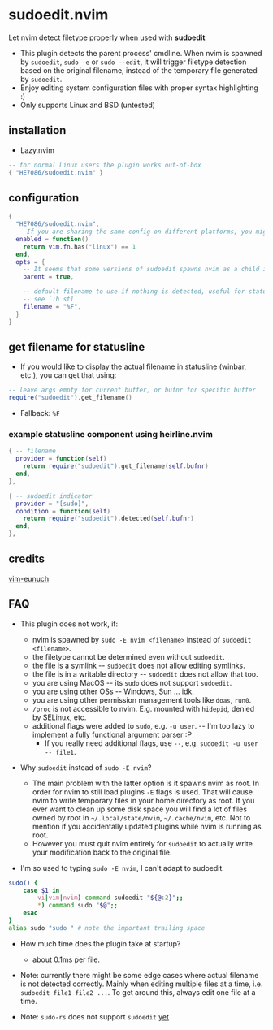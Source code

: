 # sudoedit.nvim
Let nvim detect filetype properly when used with **sudoedit**

* This plugin detects the parent process' cmdline. When nvim is spawned by `sudoedit`, `sudo -e` or `sudo --edit`, it will trigger filetype detection based on the original filename, instead of the temporary file generated by `sudoedit`.
* Enjoy editing system configuration files with proper syntax highlighting :)
* Only supports Linux and BSD (untested)

## installation
* Lazy.nvim
```lua
-- for normal Linux users the plugin works out-of-box
{ "HE7086/sudoedit.nvim" }
```

## configuration
```lua
{
  "HE7086/sudoedit.nvim",
  -- If you are sharing the same config on different platforms, you might want to disable the plugin for unsupported systems.
  enabled = function()
    return vim.fn.has("linux") == 1
  end,
  opts = {
    -- It seems that some versions of sudoedit spawns nvim as a child instead of a "grandchild" as on my machine. If this is the case for you, enable `parent = true`.
    parent = true,

    -- default filename to use if nothing is detected, useful for statusline
    -- see `:h stl`
    filename = "%F",
  }
}
```

## get filename for statusline
* If you would like to display the actual filename in statusline (winbar, etc.), you can get that using:
```lua
-- leave args empty for current buffer, or bufnr for specific buffer
require("sudoedit").get_filename()
```
* Fallback: `%F`

### example statusline component using heirline.nvim
```lua
{ -- filename
  provider = function(self)
    return require("sudoedit").get_filename(self.bufnr)
  end,
},

{ -- sudoedit indicator
  provider = "[sudo]",
  condition = function(self)
    return require("sudoedit").detected(self.bufnr)
  end,
},
```

## credits
[vim-eunuch](https://github.com/tpope/vim-eunuch)

## FAQ
* This plugin does not work, if:
  * nvim is spawned by `sudo -E nvim <filename>` instead of `sudoedit <filename>`.
  * the filetype cannot be determined even without `sudoedit`.
  * the file is a symlink -- `sudoedit` does not allow editing symlinks.
  * the file is in a writable directory -- `sudoedit` does not allow that too.
  * you are using MacOS -- its `sudo` does not support `sudoedit`.
  * you are using other OSs -- Windows, Sun ... idk.
  * you are using other permission management tools like `doas`, `run0`.
  * `/proc` is not accessible to nvim. E.g. mounted with `hidepid`, denied by SELinux, etc.
  * additional flags were added to `sudo`, e.g. `-u user`. -- I'm too lazy to implement a fully functional argument parser :P
    * If you really need additional flags, use `--`, e.g. `sudoedit -u user -- file1`.

* Why `sudoedit` instead of `sudo -E nvim`?
  * The main problem with the latter option is it spawns nvim as root. In order for nvim to still load plugins `-E` flags is used. That will cause nvim to write temporary files in your home directory as root. If you ever want to clean up some disk space you will find a lot of files owned by root in `~/.local/state/nvim`, `~/.cache/nvim`, etc. Not to mention if you accidentally updated plugins while nvim is running as root.
  * However you must quit nvim entirely for `sudoedit` to actually write your modification back to the original file.

* I'm so used to typing `sudo -E nvim`, I can't adapt to sudoedit.
```bash
sudo() {
    case $1 in 
        vi|vim|nvim) command sudoedit "${@:2}";;
        *) command sudo "$@";;
    esac
}
alias sudo "sudo " # note the important trailing space
```

* How much time does the plugin take at startup?
  * about 0.1ms per file.

* Note: currently there might be some edge cases where actual filename is not detected correctly. Mainly when editing multiple files at a time, i.e. `sudoedit file1 file2 ...`. To get around this, always edit one file at a time.
* Note: `sudo-rs` does not support `sudoedit` [yet](https://github.com/trifectatechfoundation/sudo-rs/issues/762)

